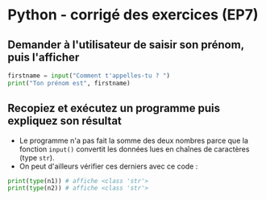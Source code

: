 # Python - corrigé des exercices (EP7)

## Demander à l'utilisateur de saisir son prénom, puis l'afficher

```python
firstname = input("Comment t'appelles-tu ? ")
print("Ton prénom est", firstname)
```

## Recopiez et exécutez un programme puis expliquez son résultat

+ Le programme n'a pas fait la somme des deux nombres parce que la fonction `input()` convertit les données lues en chaînes de caractères (type `str`).
+ On peut d'ailleurs vérifier ces derniers avec ce code :

```python
print(type(n1)) # affiche <class 'str'>
print(type(n2)) # affiche <class 'str'>
```
